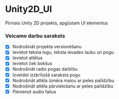 # Unity2D_UI
Pirmais Unity 2D projekts, apgūstam UI elementus
### Veicamo darbu saraksts
- [x] Nodrošināt projekta versionēšanu
- [x] Ievietot teksta logu, teksta ievades lauku un pogu
- [x] Ievietot attēlus
- [x] Ievietot ček bokšus
- [x] Nodrošināt radio pogas darbību
- [x] Izveidot izzkrītošā saraksta pogu
- [x] Nodrošināt attēla izmēra maiņu ar peles palīdzību
- [x] Nodrošināt attēla pārvietošanu ar peles palīdzību
- [x] Pievienot audio failus
